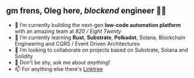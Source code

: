 ## gm frens, Oleg here, *blockend* engineer 🦍🫡

- 🔭 I’m currently building the next-gen **low-code automation platform** with an amazing team at *820 / Eight Twenty*
- 🌱 I’m currently learning **Rust**, **Substrate**, **Polkadot**, Solana, Blockchain Engineering and CQRS / Event Driven Architectures
- 👯 I’m looking to collaborate on projects based on Substrate, Solana and Solidity
- 💬 Don't be shy, ask me about *anything*!
- 📫 For anything else there's [Linktree](https://linktr.ee/lgnk)
